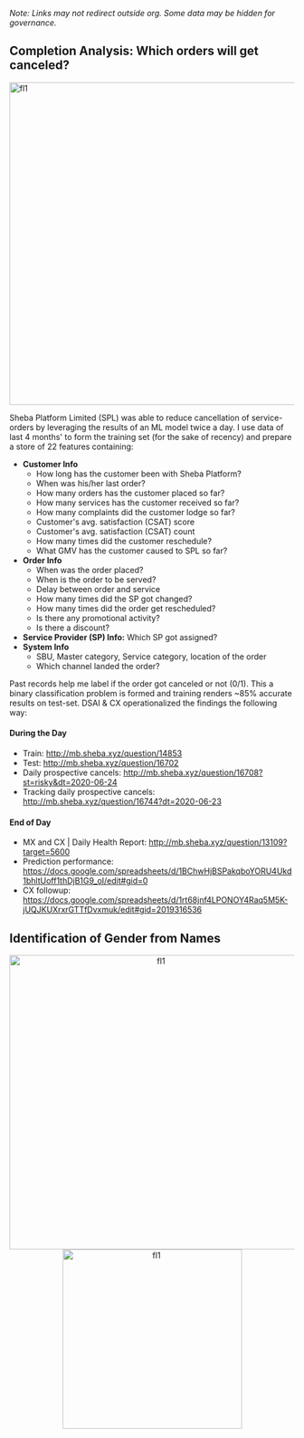 *Note: Links may not redirect outside org. Some data may be hidden for governance.*

## Completion Analysis: Which orders will get canceled?

<img width="570" alt="fl1" src="https://github.com/shithi30/Sheba_Predictions--Cancels_Gender/assets/43873081/e934ce97-d625-4609-b24c-a7c3c408f15b"><br>

Sheba Platform Limited (SPL) was able to reduce cancellation of service-orders by leveraging the results of an ML model twice a day. I use data of last 4 months' to form the training set (for the sake of recency) and prepare a store of 22 features containing:

- <strong>Customer Info</strong>
  - How long has the customer been with Sheba Platform?
  - When was his/her last order?
  - How many orders has the customer placed so far?
  - How many services has the customer received so far?
  - How many complaints did the customer lodge so far?
  - Customer's avg. satisfaction (CSAT) score 
  - Customer's avg. satisfaction (CSAT) count
  - How many times did the customer reschedule?
  - What GMV has the customer caused to SPL so far?
- <strong>Order Info</strong>
  - When was the order placed?
  - When is the order to be served?
  - Delay between order and service
  - How many times did the SP got changed?
  - How many times did the order get rescheduled?
  - Is there any promotional activity?
  - Is there a discount?
- <strong>Service Provider (SP) Info:</strong> Which SP got assigned?
- <strong>System Info</strong>
    - SBU, Master category, Service category, location of the order
    - Which channel landed the order?

Past records help me label if the order got canceled or not (0/1). This a binary classification problem is formed and training renders ~85% accurate results on test-set. DSAI & CX operationalized the findings the following way:

#### During the Day
- Train: http://mb.sheba.xyz/question/14853
- Test: http://mb.sheba.xyz/question/16702
- Daily prospective cancels: http://mb.sheba.xyz/question/16708?st=risky&dt=2020-06-24
- Tracking daily prospective cancels: http://mb.sheba.xyz/question/16744?dt=2020-06-23

#### End of Day
- MX and CX | Daily Health Report: http://mb.sheba.xyz/question/13109?target=5600
- Prediction performance: https://docs.google.com/spreadsheets/d/1BChwHjBSPakqboYORU4Ukd1bhltUoff1thDjB1G9_oI/edit#gid=0
- CX followup: https://docs.google.com/spreadsheets/d/1rt68jnf4LPONOY4Raq5M5K-jUQJKUXrxrGTTfDvxmuk/edit#gid=2019316536

## Identification of Gender from Names
<p align="center">
<img width="520" alt="fl1" src="https://github.com/shithi30/Sheba_Predictions--Cancels_Gender/assets/43873081/63365c45-12c1-45f5-bb52-9c8b4b89910c">
<img width="317" alt="fl1" src="https://github.com/shithi30/Sheba_Predictions--Cancels_Gender/assets/43873081/69771ee6-26cf-4c60-bf1b-f6abc9e588fd">
<br>
</p>

